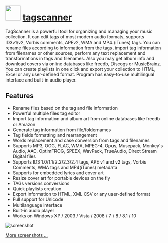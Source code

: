 # <img src="https://cdn.jsdelivr.net/gh/majkinetor/chocolatey/tagscanner/icon.png" width="48" height="48"/> [tagscanner](https://chocolatey.org/packages/tagscanner)

TagScanner is a powerful tool for organizing and managing your music collection. It can edit tags of most modern audio formats, supports ID3v1/v2, Vorbis comments, APEv2, WMA and MP4 (iTunes) tags. You can rename files according to information from the tags, import tag information from filenames or other sources, perform any text replacement and transformations in tags and filenames. Also you may get album info and download covers via online databases like freedb, Discogs or MusicBrainz. You can create playlists in one click and export your collection to HTML, Excel or any user-defined format. Program has easy-to-use multilingual interface and built-in audio player.

## Features

- Rename files based on the tag and file information
- Powerful multiple files tag editor
- Import tag information and album art from online databases like freedb or Amazon
- Generate tag information from file/foldernames
- Tag fields formatting and rearrangement
- Words replacement and case conversion from tags and filenames
- Supports MP3, OGG, FLAC, WMA, MPEG-4, Opus, Musepack, Monkey's Audio, AAC, OptimFROG, SPEEX, WavPack, TrueAudio, Direct Stream Digital files
- Supports ID3 1.0/1.1/2.2/2.3/2.4 tags, APE v1 and v2 tags, Vorbis Comments, WMA tags and MP4(iTunes) metadata
- Supports for embedded lyrics and cover art
- Resize cover art for portable devices on the fly
- TAGs versions conversions
- Quick playlists creation
- Export information to HTML, XML CSV or any user-defined format
- Full support for Unicode
- Multilanguage interface
- Built-in audio player
- Works on Windows XP / 2003 / Vista / 2008 / 7 / 8 / 8.1 / 10


![screenshot](https://cdn.rawgit.com/majkinetor/chocolatey/master/tagscanner/screenshot.png)

[More screenshots ...](https://www.xdlab.ru/en/screen.htm)
